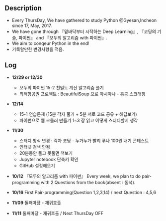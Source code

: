## Description
- Every ThursDay, We have gathered to study Python @Gyesan,Incheon since 17, May, 2017.
- We have gone through 『밑바닥부터 시작하는 Deep Learning』, 『코딩의 기술, 파이썬』 and 『모두의 알고리즘 with 파이썬』.
- We aim to conqeur Python in the end!
- 기록할만한 변경사항을 적음.

## Log
- **12/29 or 12/30**
  - 모두의 파이썬 15-2 친밀도 계산 알고리즘 풀기
  - 최적항공권 프로젝트 : BeautifulSoup 으로 아시아나 - 홍콩 스크래핑 

- **12/14**
  - 15-1 연습문제 (15분 각자 풀기 + 5분 서로 코드 공유 + 해답보기)
  - 파이썬으로 웹 크롤러 만들기 1~3 장 읽고 어떻게 스터디할지 생각
  
- **11/30** 
  - 스터디 방식 변경 : 각자 코딩 - 누가누가 빨리 푸나 100원 내기 콘테스트 
  - 인터넷 검색 안됨
  - 20분동안 풀고 못풀면 책보기
  - Jupyter notebook 단축키 확인
  - GitHub 설정해오기

- **10/12** 『모두의 알고리즘 with 파이썬』 Every week, we plan to do pair-programming with 2 Questions from the book(absent : 동석).
- **10/16** First Pair-programming(Question 1,2,3,14) / next Question : 4,5,6
- **11/09** 둘째마당 - 재귀호출
- **11/11** 둘째마당 - 재귀호출 / Next ThursDay OFF
